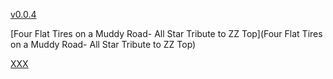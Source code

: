 [v0.0.4](https://github.com/littleflute/zz-top1/edit/master/README.md)

[Four Flat Tires on a Muddy Road- All Star Tribute to ZZ Top](Four Flat Tires on a Muddy Road- All Star Tribute to ZZ Top)

[XXX](XXX)


